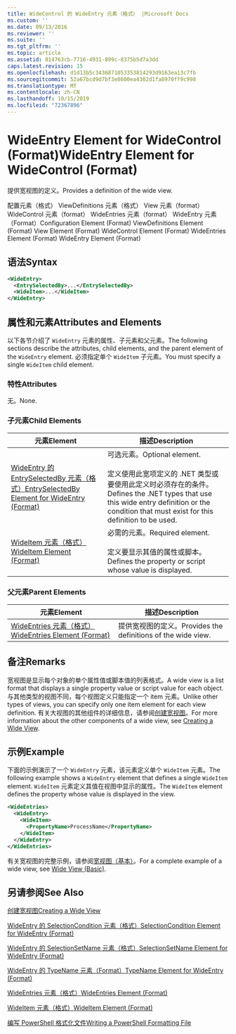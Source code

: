 ```yaml
---
title: WideControl 的 WideEntry 元素（格式） |Microsoft Docs
ms.custom: ''
ms.date: 09/13/2016
ms.reviewer: ''
ms.suite: ''
ms.tgt_pltfrm: ''
ms.topic: article
ms.assetid: 014763cb-7716-4931-899c-8375b5d7a3dd
caps.latest.revision: 15
ms.openlocfilehash: d1d13b5c3436871053353814293d9163ea13c7fb
ms.sourcegitcommit: 52a67bcd9d7bf3e8600ea4302d1fa8970ff9c998
ms.translationtype: MT
ms.contentlocale: zh-CN
ms.lasthandoff: 10/15/2019
ms.locfileid: "72367896"
---
```

# <a name="wideentry-element-for-widecontrol-format"></a><span data-ttu-id="5b037-102">WideEntry Element for WideControl (Format)</span><span class="sxs-lookup"><span data-stu-id="5b037-102">WideEntry Element for WideControl (Format)</span></span>

<span data-ttu-id="5b037-103">提供宽视图的定义。</span><span class="sxs-lookup"><span data-stu-id="5b037-103">Provides a definition of the wide view.</span></span>

<span data-ttu-id="5b037-104">配置元素（格式） ViewDefinitions 元素（格式） View 元素（format） WideControl 元素（format） WideEntries 元素（format） WideEntry 元素（Format）</span><span class="sxs-lookup"><span data-stu-id="5b037-104">Configuration Element (Format) ViewDefinitions Element (Format) View Element (Format) WideControl Element (Format) WideEntries Element (Format) WideEntry Element (Format)</span></span>

## <a name="syntax"></a><span data-ttu-id="5b037-105">语法</span><span class="sxs-lookup"><span data-stu-id="5b037-105">Syntax</span></span>

```xml
<WideEntry>
  <EntrySelectedBy>...</EntrySelectedBy>
  <WideItem>...</WideItem>
</WideEntry>
```

## <a name="attributes-and-elements"></a><span data-ttu-id="5b037-106">属性和元素</span><span class="sxs-lookup"><span data-stu-id="5b037-106">Attributes and Elements</span></span>

<span data-ttu-id="5b037-107">以下各节介绍了 `WideEntry` 元素的属性、子元素和父元素。</span><span class="sxs-lookup"><span data-stu-id="5b037-107">The following sections describe the attributes, child elements, and the parent element of the `WideEntry` element.</span></span> <span data-ttu-id="5b037-108">必须指定单个 `WideItem` 子元素。</span><span class="sxs-lookup"><span data-stu-id="5b037-108">You must specify a single `WideItem` child element.</span></span>

### <a name="attributes"></a><span data-ttu-id="5b037-109">特性</span><span class="sxs-lookup"><span data-stu-id="5b037-109">Attributes</span></span>

<span data-ttu-id="5b037-110">无。</span><span class="sxs-lookup"><span data-stu-id="5b037-110">None.</span></span>

### <a name="child-elements"></a><span data-ttu-id="5b037-111">子元素</span><span class="sxs-lookup"><span data-stu-id="5b037-111">Child Elements</span></span>

|<span data-ttu-id="5b037-112">元素</span><span class="sxs-lookup"><span data-stu-id="5b037-112">Element</span></span>|<span data-ttu-id="5b037-113">描述</span><span class="sxs-lookup"><span data-stu-id="5b037-113">Description</span></span>|
|-------------|-----------------|
|[<span data-ttu-id="5b037-114">WideEntry 的 EntrySelectedBy 元素（格式）</span><span class="sxs-lookup"><span data-stu-id="5b037-114">EntrySelectedBy Element for WideEntry (Format)</span></span>](./entryselectedby-element-for-wideentry-format.md)|<span data-ttu-id="5b037-115">可选元素。</span><span class="sxs-lookup"><span data-stu-id="5b037-115">Optional element.</span></span><br /><br /> <span data-ttu-id="5b037-116">定义使用此宽项定义的 .NET 类型或要使用此定义时必须存在的条件。</span><span class="sxs-lookup"><span data-stu-id="5b037-116">Defines the .NET types that use this wide entry definition or the condition that must exist for this definition to be used.</span></span>|
|[<span data-ttu-id="5b037-117">WideItem 元素（格式）</span><span class="sxs-lookup"><span data-stu-id="5b037-117">WideItem Element (Format)</span></span>](./wideitem-element-for-widecontrol-format.md)|<span data-ttu-id="5b037-118">必需的元素。</span><span class="sxs-lookup"><span data-stu-id="5b037-118">Required element.</span></span><br /><br /> <span data-ttu-id="5b037-119">定义要显示其值的属性或脚本。</span><span class="sxs-lookup"><span data-stu-id="5b037-119">Defines the property or script whose value is displayed.</span></span>|

### <a name="parent-elements"></a><span data-ttu-id="5b037-120">父元素</span><span class="sxs-lookup"><span data-stu-id="5b037-120">Parent Elements</span></span>

|<span data-ttu-id="5b037-121">元素</span><span class="sxs-lookup"><span data-stu-id="5b037-121">Element</span></span>|<span data-ttu-id="5b037-122">描述</span><span class="sxs-lookup"><span data-stu-id="5b037-122">Description</span></span>|
|-------------|-----------------|
|[<span data-ttu-id="5b037-123">WideEntries 元素（格式）</span><span class="sxs-lookup"><span data-stu-id="5b037-123">WideEntries Element (Format)</span></span>](./wideentries-element-for-widecontrol-format.md)|<span data-ttu-id="5b037-124">提供宽视图的定义。</span><span class="sxs-lookup"><span data-stu-id="5b037-124">Provides the definitions of the wide view.</span></span>|

## <a name="remarks"></a><span data-ttu-id="5b037-125">备注</span><span class="sxs-lookup"><span data-stu-id="5b037-125">Remarks</span></span>

<span data-ttu-id="5b037-126">宽视图是显示每个对象的单个属性值或脚本值的列表格式。</span><span class="sxs-lookup"><span data-stu-id="5b037-126">A wide view is a list format that displays a single property value or script value for each object.</span></span> <span data-ttu-id="5b037-127">与其他类型的视图不同，每个视图定义只能指定一个 item 元素。</span><span class="sxs-lookup"><span data-stu-id="5b037-127">Unlike other types of views, you can specify only one item element for each view definition.</span></span> <span data-ttu-id="5b037-128">有关大视图的其他组件的详细信息，请参阅[创建宽视图](./creating-a-wide-view.md)。</span><span class="sxs-lookup"><span data-stu-id="5b037-128">For more information about the other components of a wide view, see [Creating a Wide View](./creating-a-wide-view.md).</span></span>

## <a name="example"></a><span data-ttu-id="5b037-129">示例</span><span class="sxs-lookup"><span data-stu-id="5b037-129">Example</span></span>

<span data-ttu-id="5b037-130">下面的示例演示了一个 `WideEntry` 元素，该元素定义单个 `WideItem` 元素。</span><span class="sxs-lookup"><span data-stu-id="5b037-130">The following example shows a `WideEntry` element that defines a single `WideItem` element.</span></span> <span data-ttu-id="5b037-131">`WideItem` 元素定义其值在视图中显示的属性。</span><span class="sxs-lookup"><span data-stu-id="5b037-131">The `WideItem` element defines the property whose value is displayed in the view.</span></span>

```xml
<WideEntries>
  <WideEntry>
    <WideItem>
      <PropertyName>ProcessName</PropertyName>
    </WideItem>
  </WideEntry>
</WideEntries>

```

<span data-ttu-id="5b037-132">有关宽视图的完整示例，请参阅[宽视图（基本）](./wide-view-basic.md)。</span><span class="sxs-lookup"><span data-stu-id="5b037-132">For a complete example of a wide view, see [Wide View (Basic)](./wide-view-basic.md).</span></span>

## <a name="see-also"></a><span data-ttu-id="5b037-133">另请参阅</span><span class="sxs-lookup"><span data-stu-id="5b037-133">See Also</span></span>

[<span data-ttu-id="5b037-134">创建宽视图</span><span class="sxs-lookup"><span data-stu-id="5b037-134">Creating a Wide View</span></span>](./creating-a-wide-view.md)

[<span data-ttu-id="5b037-135">WideEntry 的 SelectionCondition 元素（格式）</span><span class="sxs-lookup"><span data-stu-id="5b037-135">SelectionCondition Element for WideEntry (Format)</span></span>](./selectioncondition-element-for-entryselectedby-for-widecontrol-format.md)

[<span data-ttu-id="5b037-136">WideEntry 的 SelectionSetName 元素（格式）</span><span class="sxs-lookup"><span data-stu-id="5b037-136">SelectionSetName Element for WideEntry (Format)</span></span>](./selectionsetname-element-for-entryselectedby-for-widecontrol-format.md)

[<span data-ttu-id="5b037-137">WideEntry 的 TypeName 元素（Format）</span><span class="sxs-lookup"><span data-stu-id="5b037-137">TypeName Element for WideEntry (Format)</span></span>](./typename-element-for-entryselectedby-for-wideentry-format.md)

[<span data-ttu-id="5b037-138">WideEntries 元素（格式）</span><span class="sxs-lookup"><span data-stu-id="5b037-138">WideEntries Element (Format)</span></span>](./wideentries-element-for-widecontrol-format.md)

[<span data-ttu-id="5b037-139">WideItem 元素（格式）</span><span class="sxs-lookup"><span data-stu-id="5b037-139">WideItem Element (Format)</span></span>](./wideitem-element-for-widecontrol-format.md)

[<span data-ttu-id="5b037-140">编写 PowerShell 格式化文件</span><span class="sxs-lookup"><span data-stu-id="5b037-140">Writing a PowerShell Formatting File</span></span>](./writing-a-powershell-formatting-file.md)
